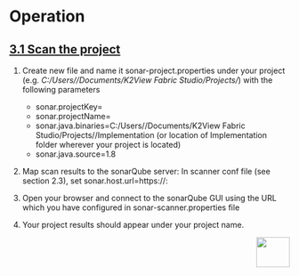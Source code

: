 # Operation



## <u>3.1 Scan the project</u>

1. Create new file and name it sonar-project.properties under your project (e.g. *C:/Users/<userName>/Documents/K2View Fabric Studio/Projects/<projectName>*) with the following parameters 
   - sonar.projectKey=<yourProjectKey>
   - sonar.projectName=<yourProjectName>
   - sonar.java.binaries=C:/Users/<userName>/Documents/K2View Fabric Studio/Projects/<projectName>/Implementation 
      (or location of Implementation folder wherever your project is located)
   - sonar.java.source=1.8

2. Map scan results to the sonarQube server:
      In scanner conf file (see section  2.3), set sonar.host.url=https://<sonar server ip>:<sonar server port>

3. Open your browser and connect to the sonarQube GUI using the URL which you have configured in sonar-scanner.properties file

4. Your project results should appear under your project name.



[<img align="right" width="60" height="54" src="/articles/images/Next.png">](/articles/COE/SonarQube/03_Operation/02_Review.md)

